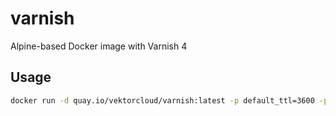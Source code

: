 # varnish

Alpine-based Docker image with Varnish 4

## Usage

```bash
docker run -d quay.io/vektorcloud/varnish:latest -p default_ttl=3600 -p default_grace=3600
```
